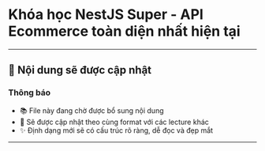 # Khóa học NestJS Super - API Ecommerce toàn diện nhất hiện tại

---

## 📝 **Nội dung sẽ được cập nhật**

### **Thông báo**

- 📚 File này đang chờ được bổ sung nội dung
- 🔄 Sẽ được cập nhật theo cùng format với các lecture khác
- ✨ Định dạng mới sẽ có cấu trúc rõ ràng, dễ đọc và đẹp mắt

---
